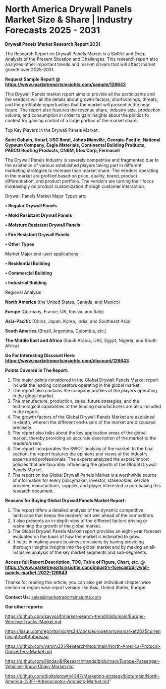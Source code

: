 # North America Drywall Panels Market Size & Share | Industry Forecasts 2025 - 2031

<strong>Drywall Panels Market Research Report 2031</strong>

The Research Report on Drywall Panels Market is a Skillful and Deep Analysis of the Present Situation and Challenges. This research report also analyzes other important trends and market drivers that will affect market growth over 2025-2031.

<strong>Request Sample Report @ <a href=https://www.marketreportsinsights.com/sample/126643>https://www.marketreportsinsights.com/sample/126643</a></strong>

This Drywall Panels market report aims to provide all the participants and the vendors will all the details about growth factors, shortcomings, threats, and the profitable opportunities that the market will present in the near future. The report also features the revenue share, industry size, production volume, and consumption in order to gain insights about the politics to contest for gaining control of a large portion of the market share.

Top Key Players in the Drywall Panels Market:

<strong>Saint Gobain, Knuaf, USG Boral, Johns Manville, Georgia-Pacific, National Gypsum Company, Eagle Materials, Continental Building Products, PABCO Roofing Products, CNBM, Etex Corp, Fermacell</strong>

The Drywall Panels Industry is severely competitive and fragmented due to the existence of various established players taking part in different marketing strategies to increase their market share. The vendors operating in the market are profiled based on price, quality, brand, product differentiation, and product portfolio. The vendors are turning their focus increasingly on product customization through customer interaction.

Drywall Panels Market Major Types are:

<strong>• Regular Drywall Panels

• Mold Resistant Drywall Panels

• Moisture Resistant Drywall Panels

• Fire Resistant Drywall Panels

• Other Types</strong>

Market Major end-user applications :

<strong>• Residential Building

• Commercial Building

• Industrial Building</strong>

Regional Analysis

</u><strong><b>North America</b></strong> (the United States, Canada, and Mexico)

<strong><b>Europe </b></strong>(Germany, France, UK, Russia, and Italy)

<strong><b>Asia-Pacific</b></strong> (China, Japan, Korea, India, and Southeast Asia)

<strong><b>South America</b></strong> (Brazil, Argentina, Colombia, etc.)

<strong><b>The Middle East and Africa</b></strong> (Saudi Arabia, UAE, Egypt, Nigeria, and South Africa)

<strong>Go For Interesting Discount Here: <a href=https://www.marketreportsinsights.com/discount/126643>https://www.marketreportsinsights.com/discount/126643</a></strong>

<strong>Points Covered in The Report:</strong>
<ol>
  <li>The major points considered in the Global Drywall Panels Market report include the leading competitors operating in the global market.</li>
  <li>The report also contains the company profiles of the players operating in the global market.</li>
  <li>The manufacture, production, sales, future strategies, and the technological capabilities of the leading manufacturers are also included in the report.</li>
  <li>The growth factors of the Global Drywall Panels Market are explained in-depth, wherein the different end-users of the market are discussed precisely.</li>
  <li>The report also talks about the key application areas of the global market, thereby providing an accurate description of the market to the readers/users.</li>
  <li>The report incorporates the SWOT analysis of the market. In the final section, the report features the opinions and views of the industry experts and professionals. The experts analyzed the export/import policies that are favorably influencing the growth of the Global Drywall Panels Market.</li>
  <li>The report on the Global Drywall Panels Market is a worthwhile source of information for every policymaker, investor, stakeholder, service provider, manufacturer, supplier, and player interested in purchasing this research document.</li>
</ol>
<strong>Reasons for Buying Global Drywall Panels Market Report:</strong>

<ol>
  <li>The report offers a detailed analysis of the dynamic competitive landscape that keeps the reader/client well ahead of the competitors.</li>
  <li>It also presents an in-depth view of the different factors driving or restraining the growth of the global market.</li>
  <li>The Global Drywall Panels Market report provides an eight-year forecast evaluated on the basis of how the market is estimated to grow.</li>
  <li>It helps in making aware business decisions by having providing thorough insights insights into the global market and by making an all-inclusive analysis of the key market segments and sub-segments.</li>
</ol>
<strong>Access full Report Description, TOC, Table of Figure, Chart, etc. @ <a href=https://www.marketreportsinsights.com/industry-forecast/drywall-panels-market-2022-126643>https://www.marketreportsinsights.com/industry-forecast/drywall-panels-market-2022-126643</a></strong>


Thanks for reading this article; you can also get individual chapter wise section or region wise report version like Asia, United States, Europe.

<strong>Contact Us:</strong>
sales@marketreportsinsights.com

<strong>Our other reports:</strong>

<a href=https://github.com/sayysaif/market-search-trend/blob/main/Europe-Wireline-Trucks-Market.md>https://github.com/sayysaif/market-search-trend/blob/main/Europe-Wireline-Trucks-Market.md</a>

<a href=https://issuu.com/reportsinsights24/docs/europeharrowsmarket2025currentinsightwithfutureasp>https://issuu.com/reportsinsights24/docs/europeharrowsmarket2025currentinsightwithfutureasp</a>

<a href=https://github.com/yamini231/Research/blob/main/North-America-Protocol-Converters-Market.md>https://github.com/yamini231/Research/blob/main/North-America-Protocol-Converters-Market.md</a>

<a href=https://github.com/Hindavi8/Researchtrends/blob/main/Europe-Passenger-Vehicles-Snow-Chain-Market.md>https://github.com/Hindavi8/Researchtrends/blob/main/Europe-Passenger-Vehicles-Snow-Chain-Market.md</a>

<a href=https://github.com/digitalgrowth4347/Marketing-strategy/blob/main/North-America-%3F1-Adrenoceptor-Agonists-Market.md>https://github.com/digitalgrowth4347/Marketing-strategy/blob/main/North-America-%3F1-Adrenoceptor-Agonists-Market.md</a>"
